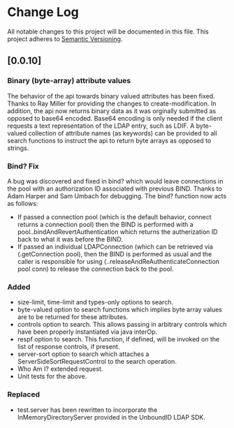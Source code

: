 # Change Log
All notable changes to this project will be documented in this file.
This project adheres to [Semantic Versioning](http://semver.org/).

## [0.0.10]
### Binary (byte-array) attribute values
The behavior of the api towards binary valued attributes has been fixed. Thanks to Ray Miller for providing the 
changes to create-modification. In addition, the api now returns binary data as it was orginally submitted as opposed
to base64 encoded. Base64 encoding is only needed if the client requests a text representation of the LDAP entry, such as LDIF. A byte-valued collection of attribute names (as keywords) can be provided to all search functions to instruct the api to return
byte arrays as opposed to strings.

### Bind? Fix
A bug was discovered and fixed in bind? which would leave connections in the pool with an authorization ID
associated with previous BIND. Thanks to Adam Harper and Sam Umbach for debugging. The bind? function
now acts as follows:
- If passed a connection pool (which is the default behavior, connect returns a connection pool) then the BIND is
performed with a pool..bindAndRevertAuthentication which returns the autherization ID back to what it was before the BIND.
- If passed an individual LDAPConnection (which can be retrieved via (.getConnection pool), then
the BIND is performed as usual and the caller is responsible for using (..releaseAndReAuthenticateConnection pool conn)
to release the connection back to the pool.

### Added
- size-limit, time-limit and types-only options to search.
- byte-valued option to search functions which implies byte array values are to be returned for these attributes.
- controls option to search. This allows passing in arbitrary controls which have been properly instantiated via java interOp.
- respf option to search. This function, if defined, will be invoked on the list of response controls, if present.
- server-sort option to search which attaches a ServerSideSortRequestControl to the search operation.
- Who Am I? extended request.
- Unit tests for the above.

### Replaced
- test.server has been rewritten to incorporate the InMemoryDirectoryServer provided in the UnboundID LDAP SDK.

